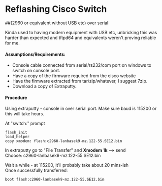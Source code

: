 # Reflashing Cisco Switch 
##(2960 or equivalent without USB etc) over serial

Kinda used to having modern equipment with USB etc, unbricking
this was harder than expected and tftpd64 and equivalents weren't
proving reliable for me. 


#### Assumptions/Requirements:
- Console cable connected from serial/rs232/com port on windows to switch on console port. 
- Have a copy of the firmware required from the cisco website
- Have the firmware extracted from tar/zip/whatever, I suggest 7zip.
- Download a copy of Extraputty. 


#### Procedure
Using extraputty - console in over serial port.
Make sure baud is 115200 or this will take hours.

At "switch:" prompt

    flash_init
    load_helper
    copy xmodem: flash:c2960-lanbasek9-mz.122-55.SE12.bin

In extraputty go to "File Transfer" and **Xmodem 1k** --> send  
Choose: c2960-lanbasek9-mz.122-55.SE12.bin

Wait a while - at 115200, it'll probably take about 20 mins-ish  
Once successfully transferred:

    boot flash:c2960-lanbasek9-mz.122-55.SE12.bin